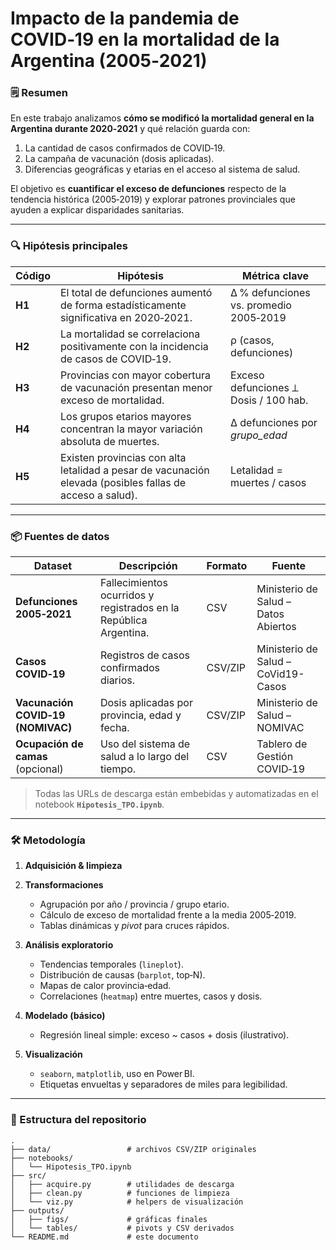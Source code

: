 # Impacto de la pandemia de COVID‑19 en la mortalidad de la Argentina (2005‑2021)

### 🗒️ Resumen
En este trabajo analizamos **cómo se modificó la mortalidad general en la Argentina durante 2020‑2021** y qué relación guarda con:

1. La cantidad de casos confirmados de COVID‑19.  
2. La campaña de vacunación (dosis aplicadas).  
3. Diferencias geográficas y etarias en el acceso al sistema de salud.  

El objetivo es **cuantificar el exceso de defunciones** respecto de la tendencia histórica (2005‑2019) y explorar patrones provinciales que ayuden a explicar disparidades sanitarias.

---

### 🔍 Hipótesis principales

| Código | Hipótesis | Métrica clave |
|--------|-----------|---------------|
| **H1** | El total de defunciones aumentó de forma estadísticamente significativa en 2020‑2021. | Δ % defunciones vs. promedio 2005‑2019 |
| **H2** | La mortalidad se correlaciona positivamente con la incidencia de casos de COVID‑19. | ρ (casos, defunciones) |
| **H3** | Provincias con mayor cobertura de vacunación presentan menor exceso de mortalidad. | Exceso defunciones ⟂ Dosis / 100 hab. |
| **H4** | Los grupos etarios mayores concentran la mayor variación absoluta de muertes. | Δ defunciones por *grupo_edad* |
| **H5** | Existen provincias con alta letalidad a pesar de vacunación elevada (posibles fallas de acceso a salud). | Letalidad = muertes / casos |

---

### 📦 Fuentes de datos

| Dataset | Descripción | Formato | Fuente |
|---------|-------------|---------|--------|
| **Defunciones 2005‑2021** | Fallecimientos ocurridos y registrados en la República Argentina. | CSV | Ministerio de Salud – Datos Abiertos |
| **Casos COVID‑19** | Registros de casos confirmados diarios. | CSV/ZIP | Ministerio de Salud – CoVid19-Casos |
| **Vacunación COVID‑19 (NOMIVAC)** | Dosis aplicadas por provincia, edad y fecha. | CSV/ZIP | Ministerio de Salud – NOMIVAC |
| **Ocupación de camas** (opcional) | Uso del sistema de salud a lo largo del tiempo. | CSV | Tablero de Gestión COVID‑19 |

> Todas las URLs de descarga están embebidas y automatizadas en el notebook **`Hipotesis_TPO.ipynb`**.

---

### 🛠️ Metodología

1. **Adquisición & limpieza**
     
3. **Transformaciones**  
   * Agrupación por año / provincia / grupo etario.  
   * Cálculo de exceso de mortalidad frente a la media 2005‑2019.  
   * Tablas dinámicas y *pivot* para cruces rápidos.  

4. **Análisis exploratorio**  
   * Tendencias temporales (`lineplot`).  
   * Distribución de causas (`barplot`, top‑N).  
   * Mapas de calor provincia‑edad.  
   * Correlaciones (`heatmap`) entre muertes, casos y dosis.  

5. **Modelado (básico)**  
   * Regresión lineal simple: exceso ~ casos + dosis (ilustrativo).  

6. **Visualización**  
   * `seaborn`, `matplotlib`, uso en Power BI.  
   * Etiquetas envueltas y separadores de miles para legibilidad.  

---

### 📁 Estructura del repositorio

```text
.
├── data/                 # archivos CSV/ZIP originales
├── notebooks/
│   └── Hipotesis_TPO.ipynb
├── src/
│   ├── acquire.py        # utilidades de descarga
│   ├── clean.py          # funciones de limpieza
│   └── viz.py            # helpers de visualización
├── outputs/
│   ├── figs/             # gráficas finales
│   └── tables/           # pivots y CSV derivados
└── README.md             # este documento
